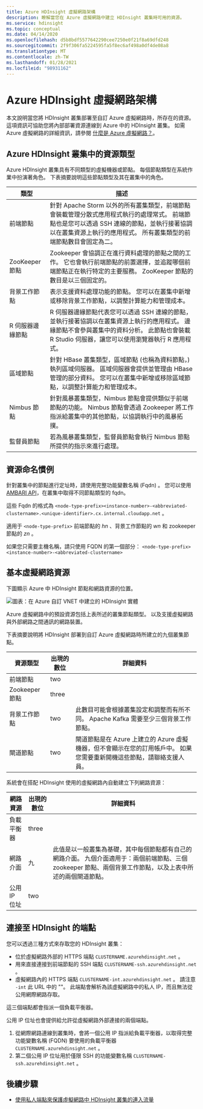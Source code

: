 ```yaml
---
title: Azure HDInsight 虛擬網路架構
description: 瞭解當您在 Azure 虛擬網路中建立 HDInsight 叢集時可用的資源。
ms.service: hdinsight
ms.topic: conceptual
ms.date: 04/14/2020
ms.openlocfilehash: d5b8bdf5577642290cee7250e0f21f8a69dfd248
ms.sourcegitcommit: 2f9f306fa5224595fa5f8ec6af498a0df4de08a8
ms.translationtype: MT
ms.contentlocale: zh-TW
ms.lasthandoff: 01/28/2021
ms.locfileid: "98931162"
---
```

# <a name="azure-hdinsight-virtual-network-architecture"></a>Azure HDInsight 虛擬網路架構

本文說明當您將 HDInsight 叢集部署至自訂 Azure 虛擬網路時，所存在的資源。 這項資訊可協助您將內部部署資源連線到 Azure 中的 HDInsight 叢集。 如需 Azure 虛擬網路的詳細資訊，請參閱 [什麼是 Azure 虛擬網路？](../virtual-network/virtual-networks-overview.md)。

## <a name="resource-types-in-azure-hdinsight-clusters"></a>Azure HDInsight 叢集中的資源類型

Azure HDInsight 叢集具有不同類型的虛擬機器或節點。 每個節點類型在系統作業中扮演著角色。 下表摘要說明這些節點類型及其在叢集中的角色。

| 類型 | 描述 |
| --- | --- |
| 前端節點 |  針對 Apache Storm 以外的所有叢集類型，前端節點會裝載管理分散式應用程式執行的處理常式。 前端節點也是您可以透過 SSH 連線的節點，並執行接著協調以在叢集資源上執行的應用程式。 所有叢集類型的前端節點數目會固定為二。 |
| ZooKeeper 節點 | Zookeeper 會協調正在進行資料處理的節點之間的工作。 它也會執行前端節點的前置選擇，並追蹤哪個前端節點正在執行特定的主要服務。 ZooKeeper 節點的數目是以三個固定的。 |
| 背景工作節點 | 表示支援資料處理功能的節點。 您可以在叢集中新增或移除背景工作節點，以調整計算能力和管理成本。 |
| R 伺服器邊緣節點 | R 伺服器邊緣節點代表您可以透過 SSH 連線的節點，並執行接著協調以在叢集資源上執行的應用程式。 邊緣節點不會參與叢集中的資料分析。 此節點也會裝載 R Studio 伺服器，讓您可以使用瀏覽器執行 R 應用程式。 |
| 區域節點 | 針對 HBase 叢集類型，區域節點 (也稱為資料節點，) 執列區域伺服器。 區域伺服器會提供並管理由 HBase 管理的部分資料。 您可以在叢集中新增或移除區域節點，以調整計算能力和管理成本。|
| Nimbus 節點 | 針對風暴叢集類型，Nimbus 節點會提供類似于前端節點的功能。 Nimbus 節點會透過 Zookeeper 將工作指派給叢集中的其他節點，以協調執行中的風暴拓撲。 |
| 監督員節點 | 若為風暴叢集類型，監督員節點會執行 Nimbus 節點所提供的指示來進行處理。 |

## <a name="resource-naming-conventions"></a>資源命名慣例

針對叢集中的節點進行定址時，請使用完整功能變數名稱 (Fqdn) 。 您可以使用 [AMBARI API](hdinsight-hadoop-manage-ambari-rest-api.md)，在叢集中取得不同節點類型的 fqdn。

這些 Fqdn 的格式為 `<node-type-prefix><instance-number>-<abbreviated-clustername>.<unique-identifier>.cx.internal.cloudapp.net` 。

適用于 `<node-type-prefix>` 前端節點的 *hn* 、背景工作節點的 *wn* 和 zookeeper 節點的 *zn* 。

如果您只需要主機名稱，請只使用 FQDN 的第一個部分： `<node-type-prefix><instance-number>-<abbreviated-clustername>`

## <a name="basic-virtual-network-resources"></a>基本虛擬網路資源

下圖顯示 Azure 中 HDInsight 節點和網路資源的位置。

![圖表：在 Azure 自訂 VNET 中建立的 HDInsight 實體](./media/hdinsight-virtual-network-architecture/hdinsight-vnet-diagram.png)

Azure 虛擬網路中的預設資源包括上表所述的叢集節點類型。 以及支援虛擬網路與外部網路之間通訊的網路裝置。

下表摘要說明將 HDInsight 部署到自訂 Azure 虛擬網路時所建立的九個叢集節點。

| 資源類型 | 出現的數位 | 詳細資料 |
| --- | --- | --- |
|前端節點 | two |    |
|Zookeeper 節點 | three | |
|背景工作節點 | two | 此數目可能會根據叢集設定和調整而有所不同。 Apache Kafka 需要至少三個背景工作節點。  |
|閘道節點 | two | 閘道節點是在 Azure 上建立的 Azure 虛擬機器，但不會顯示在您的訂用帳戶中。 如果您需要重新開機這些節點，請聯絡支援人員。 |

系統會在搭配 HDInsight 使用的虛擬網路內自動建立下列網路資源：

| 網路資源 | 出現的數位 | 詳細資料 |
| --- | --- | --- |
|負載平衡器 | three | |
|網路介面 | 九 | 此值是以一般叢集為基礎，其中每個節點都有自己的網路介面。 九個介面適用于：兩個前端節點、三個 zookeeper 節點、兩個背景工作節點，以及上表中所述的兩個閘道節點。 |
|公用 IP 位址 | two |    |

## <a name="endpoints-for-connecting-to-hdinsight"></a>連接至 HDInsight 的端點

您可以透過三種方式來存取您的 HDInsight 叢集：

- 位於虛擬網路外部的 HTTPS 端點 `CLUSTERNAME.azurehdinsight.net` 。
- 用來直接連接到前端節點的 SSH 端點 `CLUSTERNAME-ssh.azurehdinsight.net` 。
- 虛擬網路內的 HTTPS 端點 `CLUSTERNAME-int.azurehdinsight.net` 。 請注意 `-int` 此 URL 中的 ""。 此端點會解析為該虛擬網路中的私人 IP，而且無法從公用網際網路存取。

這三個端點都會指派一個負載平衡器。

公用 IP 位址也會提供給允許從虛擬網路外部連接的兩個端點。

1. 從網際網路連線到叢集時，會將一個公用 IP 指派給負載平衡器，以取得完整功能變數名稱 (FQDN) 要使用的負載平衡器 `CLUSTERNAME.azurehdinsight.net` 。
1. 第二個公用 IP 位址用於僅限 SSH 的功能變數名稱 `CLUSTERNAME-ssh.azurehdinsight.net` 。

## <a name="next-steps"></a>後續步驟

- [使用私人端點來保護虛擬網路中 HDInsight 叢集的連入流量](https://azure.microsoft.com/blog/secure-incoming-traffic-to-hdinsight-clusters-in-a-vnet-with-private-endpoint/)
